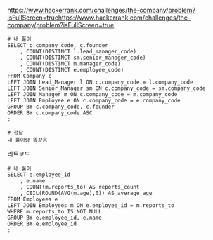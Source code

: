 https://www.hackerrank.com/challenges/the-company/problem?isFullScreen=truehttps://www.hackerrank.com/challenges/the-company/problem?isFullScreen=true

```
# 내 풀이
SELECT c.company_code, c.founder
    , COUNT(DISTINCT l.lead_manager_code)
    , COUNT(DISTINCT sm.senior_manager_code)
    , COUNT(DISTINCT m.manager_code)
    , COUNT(DISTINCT e.employee_code)
FROM Company c
LEFT JOIN Lead_Manager l ON c.company_code = l.company_code
LEFT JOIN Senior_Manager sm ON c.company_code = sm.company_code
LEFT JOIN Manager m ON c.company_code = m.company_code
LEFT JOIN Employee e ON c.company_code = e.company_code
GROUP BY c.company_code, c.founder
ORDER BY c.company_code ASC
;
```

```
# 정답
내 풀이랑 똑같음
```


리트코드
```
# 내 풀이
SELECT e.employee_id
    , e.name
    , COUNT(m.reports_to) AS reports_count
    , CEIL(ROUND(AVG(m.age),0)) AS average_age
FROM Employees e
LEFT JOIN Employees m ON e.employee_id = m.reports_to
WHERE m.reports_to IS NOT NULL
GROUP BY e.employee_id, e.name
ORDER BY e.employee_id
;
```
